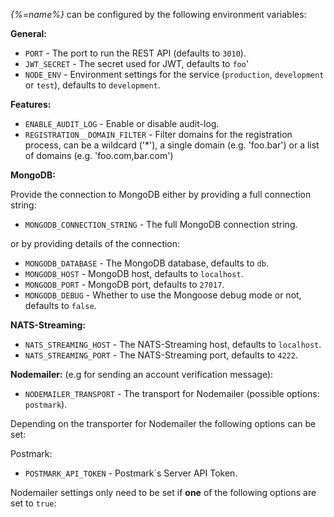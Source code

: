 
_{%=name%}_ can be configured by the following environment variables:

**General:**

- `PORT` - The port to run the REST API (defaults to `3010`).
- `JWT_SECRET` - The secret used for JWT, defaults to `foo`'
- `NODE_ENV` - Environment settings for the service (`production`, `development` or `test`), defaults to `development`.

**Features:**
- `ENABLE_AUDIT_LOG` - Enable or disable audit-log.
- `REGISTRATION__DOMAIN_FILTER` - Filter domains for the registration process, can be a wildcard ('*'), a single domain (e.g. 'foo.bar') or a list of domains (e.g. 'foo.com,bar.com')

**MongoDB:**

Provide the connection to MongoDB either by providing a full connection string:

- `MONGODB_CONNECTION_STRING` - The full MongoDB connection string.

or by providing details of the connection:

- `MONGODB_DATABASE` - The MongoDB database, defaults to `db`.
- `MONGODB_HOST` - MongoDB host, defaults to `localhost`.
- `MONGODB_PORT` - MongoDB port, defaults to `27017`. 
- `MONGODB_DEBUG` - Whether to use the Mongoose debug mode or not, defaults to `false`.

**NATS-Streaming:**

- `NATS_STREAMING_HOST` - The NATS-Streaming host, defaults to `localhost`.
- `NATS_STREAMING_PORT` - The NATS-Streaming port, defaults to `4222`.

**Nodemailer:**
(e.g for sending an account verification message):

- `NODEMAILER_TRANSPORT` - The transport for Nodemailer (possible options: `postmark`).

Depending on the transporter for Nodemailer the following options can be set:

Postmark:

- `POSTMARK_API_TOKEN` - Postmark`s Server API Token.

Nodemailer settings only need to be set if **one** of the following options are set to `true`:
